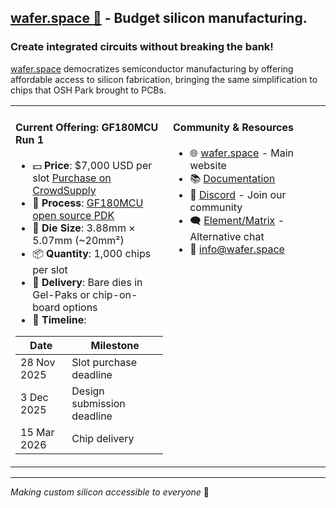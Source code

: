 ## [wafer.space 🚀](https://wafer.space) - Budget silicon manufacturing.
### Create integrated circuits without breaking the bank!

[wafer.space](https://wafer.space) democratizes semiconductor manufacturing by offering affordable access to silicon fabrication, bringing the same simplification to chips that OSH Park brought to PCBs.

<table>
<tr>
<td valign="top" width="50%">

#### Current Offering: GF180MCU Run 1

- 💵 **Price**: $7,000 USD per slot [Purchase on CrowdSupply](https://www.crowdsupply.com/wafer-space/gf180mcu-run-1/)
- 🔬 **Process**: [GF180MCU open source PDK](https://https://gf180mcu-pdk.readthedocs.io/)
- 📐 **Die Size**: 3.88mm × 5.07mm (~20mm²)
- 📦 **Quantity**: 1,000 chips per slot
- 🚚 **Delivery**: Bare dies in Gel-Paks or chip-on-board options
- 📅 **Timeline**:

| Date | Milestone |
|------|-----------|
| 28 Nov 2025 | Slot purchase deadline |
| 3 Dec 2025 | Design submission deadline |
| 15 Mar 2026 | Chip delivery |

</td>
<td valign="top" width="50%">

#### Community & Resources

- 🌐 [wafer.space](https://wafer.space) - Main website
- 📚 [Documentation](https://docs.wafer.space)
- 💬 [Discord](https://discord.gg/43y2t53jpE) - Join our community
- 🗨️ [Element/Matrix](https://matrix.to/#/#gf180mcu:fossi-chat.org) - Alternative chat
- 📧 info@wafer.space

</td>
</tr>
</table>

---
*Making custom silicon accessible to everyone* 🔬

<!--
Keeping original ideas for reference:
🙋‍♀️ A short introduction - what is your organization all about?
🌈 Contribution guidelines - how can the community get involved?
👩‍💻 Useful resources - where can the community find your docs? Is there anything else the community should know?
🍿 Fun facts - what does your team eat for breakfast?
🧙 Remember, you can do mighty things with the power of [Markdown](https://docs.github.com/github/writing-on-github/getting-started-with-writing-and-formatting-on-github/basic-writing-and-formatting-syntax)
-->
